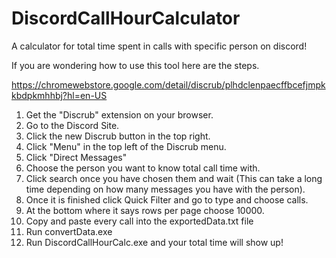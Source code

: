 # DiscordCallHourCalculator
A calculator for total time spent in calls with specific person on discord!


If you are wondering how to use this tool here are the steps.

https://chromewebstore.google.com/detail/discrub/plhdclenpaecffbcefjmpkkbdpkmhhbj?hl=en-US

1. Get the "Discrub" extension on your browser.
2. Go to the Discord Site.
3. Click the new Discrub button in the top right.
4. Click "Menu" in the top left of the Discrub menu.
5. Click "Direct Messages"
6. Choose the person you want to know total call time with.
7. Click search once you have chosen them and wait (This can take a long time depending on how many messages you have with the person).
8. Once it is finished click Quick Filter and go to type and choose calls.
9. At the bottom where it says rows per page choose 10000.
10. Copy and paste every call into the exportedData.txt file
11. Run convertData.exe
12. Run DiscordCallHourCalc.exe and your total time will show up!
